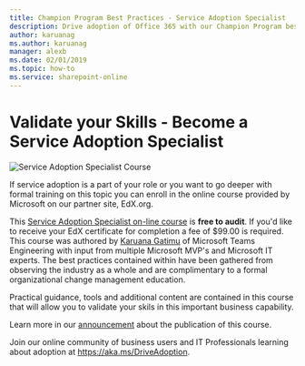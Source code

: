 ```yaml
---
title: Champion Program Best Practices - Service Adoption Specialist
description: Drive adoption of Office 365 with our Champion Program best practices
author: karuanag
ms.author: karuanag
manager: alexb
ms.date: 02/01/2019
ms.topic: how-to
ms.service: sharepoint-online
---
```


# Validate your Skills - Become a Service Adoption Specialist

![Service Adoption Specialist Course](media/champs_sascourse.png)

If service adoption is a part of your role or you want to go deeper with formal training on this topic you can enroll in the online course provided by Microsoft on our partner site, EdX.org. 

This [Service Adoption Specialist on-line course](/learn/paths/m365-service-adoption/) is **free to audit**.  If you'd like to receive your EdX certificate for completion a fee of $99.00 is required.  This course was authored by [Karuana Gatimu](https://linkedin.com/in/karuanagatimu) of Microsoft Teams Engineering with input from multiple Microsoft MVP's and Microsoft IT experts.  The best practices contained within have been gathered from observing the industry as a whole and are complimentary to a formal organizational change management education.  

Practical guidance, tools and additional content are contained in this course that will allow you to validate your skils in this important business capability.  

Learn more in our [announcement](https://aka.ms/AdoptionCertAnnouncement) about the publication of this course. 

Join our online community of business users and IT Professionals learning about adoption at https://aka.ms/DriveAdoption.